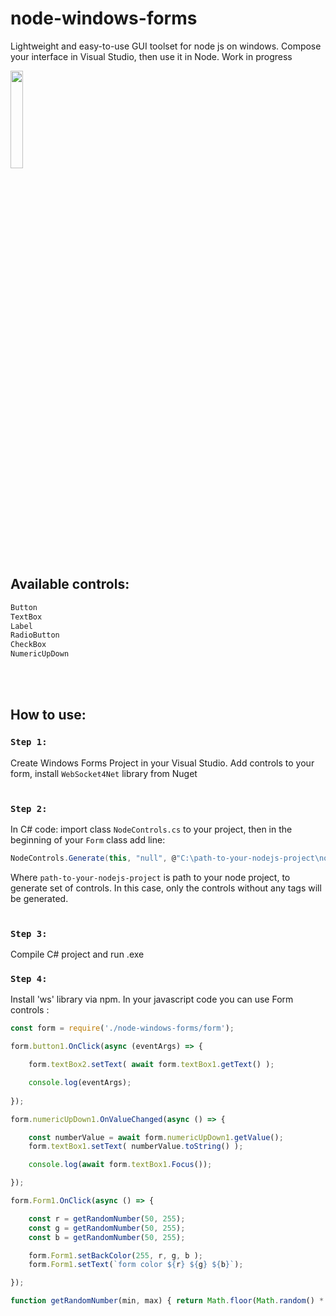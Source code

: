 # node-windows-forms
Lightweight and easy-to-use GUI toolset for node js on windows. Compose your interface in Visual Studio, then use it in Node. Work in progress



<img src="https://github.com/true-goniss/node-windows-forms/assets/42878452/95731c2d-0ceb-4558-9710-ff5323eb9e37" width=20% height=20%>

## Available controls:
```csharp
Button
TextBox
Label
RadioButton
CheckBox
NumericUpDown
```

<br><br>

## How to use:
### ```Step 1:```
Create Windows Forms Project in your Visual Studio. Add controls to your form, install ```WebSocket4Net``` library from Nuget
<br><br>

### ```Step 2:```
In C# code: import class ```NodeControls.cs``` to your project, then in the beginning of your ```Form``` class add line: 
```csharp
NodeControls.Generate(this, "null", @"C:\path-to-your-nodejs-project\node-windows-forms");
```
Where ```path-to-your-nodejs-project``` is path to your node project, to generate set of controls. In this case, only the controls without any tags will be generated.
<br><br>

### ```Step 3:```
Compile C# project and run .exe

### ```Step 4:``` 
Install 'ws' library via npm. In your javascript code you can use Form controls :

```javascript
const form = require('./node-windows-forms/form');

form.button1.OnClick(async (eventArgs) => {

    form.textBox2.setText( await form.textBox1.getText() );

    console.log(eventArgs);
    
});

form.numericUpDown1.OnValueChanged(async () => {

    const numberValue = await form.numericUpDown1.getValue();
    form.textBox1.setText( numberValue.toString() );

    console.log(await form.textBox1.Focus());

});

form.Form1.OnClick(async () => {

    const r = getRandomNumber(50, 255);
    const g = getRandomNumber(50, 255);
    const b = getRandomNumber(50, 255);

    form.Form1.setBackColor(255, r, g, b );
    form.Form1.setText(`form color ${r} ${g} ${b}`);

});

function getRandomNumber(min, max) { return Math.floor(Math.random() * (max - min + 1)) + min; }
